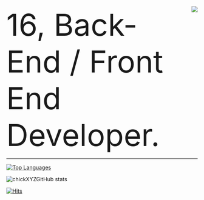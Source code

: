 <a href="https://discord.com/users/255334252491571200">
  <img src="https://lanyard-profile-readme.vercel.app/api/255334252491571200?hideTimestamp=true&idleMessage=Just%20chillin'%20at%20the%20moment..." align="right" />
</a>

<div class="title" style="font-size: 2vh;">16, Back-End / Front End Developer.</div>

---

[![Top Languages](https://github-readme-stats.vercel.app/api/top-langs/?username=chickXYZ&layout=compact&langs_count=10&theme=tokyonight)](https://github.com/chickXYZ/github-readme-stats)

![chickXYZGitHub stats](https://github-readme-stats.vercel.app/api?username=chickXYZ&show_icons=true&theme=tokyonight)


[![Hits](https://hits.link/hits?url=https://github.com/chickXYZ&bgLeft=444444&bgRight=575fff&label=visits)](https://hits.link)
